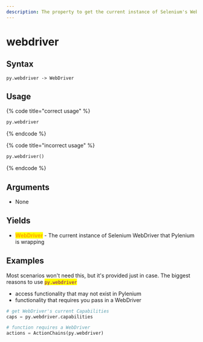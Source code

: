 ```yaml
---
description: The property to get the current instance of Selenium's WebDriver.
---
```


# webdriver

## Syntax

```
py.webdriver -> WebDriver
```

## Usage

{% code title="correct usage" %}
```python
py.webdriver
```
{% endcode %}

{% code title="incorrect usage" %}
```python
py.webdriver()
```
{% endcode %}

## Arguments

* None

## Yields

* <mark style="color:orange;">**WebDriver**</mark>  - The current instance of Selenium WebDriver that Pylenium is wrapping

## Examples

Most scenarios won't need this, but it's provided just in case. The biggest reasons to use <mark style="color:purple;">`py.webdriver`</mark>

* access functionality that may not exist in Pylenium
* functionality that requires you pass in a WebDriver

```python
# get WebDriver's current Capabilities
caps = py.webdriver.capabilities
```

```python
# function requires a WebDriver
actions = ActionChains(py.webdriver)
```


